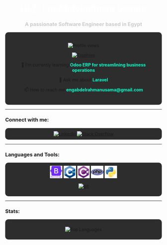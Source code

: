 


<div align="center" class="fadeIn">
  <h1 style="color: #ffffff;">Hi 👋, I'm Abdelrahman Usama</h1>
  <h3 style="color: #cccccc;">A passionate Software Engineer based in Egypt</h3>
</div>

<div align="center" style="background-color: #2d2d2d; padding: 20px; border-radius: 10px;" class="fadeIn">
  <p> <img src="https://komarev.com/ghpvc/?username=abdelrahmanusama22&label=Profile%20views&color=0e75b6&style=flat" alt="Profile views" /> </p>

  <p> 
    <a href="https://github.com/ryo-ma/github-profile-trophy">
      <img src="https://github-profile-trophy.vercel.app/?username=abdelrahmanusama22&theme=darkhub" alt="Trophies" class="slideIn" />
    </a> 
  </p>

  <p>🌱 I’m currently learning <strong style="color: #00ffcc;">Odoo ERP for streamlining business operations</strong></p>
  <p>💬 Ask me about <strong style="color: #00ffcc;">Laravel</strong></p>
  <p>📫 How to reach me <strong style="color: #00ffcc;">engabdelrahmanusama@gmail.com</strong></p>
</div>

---

### Connect with me:
<div align="center" style="background-color: #2d2d2d; padding: 10px; border-radius: 10px;">
  <a href="https://linkedin.com/in/abdelrahman-usama-658947215/" target="_blank" class="bounce">
    <img src="https://raw.githubusercontent.com/rahuldkjain/github-profile-readme-generator/master/src/images/icons/Social/linked-in-alt.svg" alt="LinkedIn" height="30" width="40" />
  </a>
  <a href="https://stackoverflow.com/users/24842894" target="_blank" class="bounce">
    <img src="https://raw.githubusercontent.com/rahuldkjain/github-profile-readme-generator/master/src/images/icons/Social/stack-overflow.svg" alt="Stack Overflow" height="30" width="40" />
  </a>
</div>

---

### Languages and Tools:
<div align="center" style="background-color: #2d2d2d; padding: 10px; border-radius: 10px;">
  <a href="https://getbootstrap.com" target="_blank"> <img src="https://raw.githubusercontent.com/devicons/devicon/master/icons/bootstrap/bootstrap-plain-wordmark.svg" alt="bootstrap" width="40" height="40"/> </a>
  <a href="https://www.w3schools.com/cpp/" target="_blank"> <img src="https://raw.githubusercontent.com/devicons/devicon/master/icons/cplusplus/cplusplus-original.svg" alt="cplusplus" width="40" height="40"/> </a>
  <a href="https://www.w3schools.com/cs/" target="_blank"> <img src="https://raw.githubusercontent.com/devicons/devicon/master/icons/csharp/csharp-original.svg" alt="csharp" width="40" height="40"/> </a>
   <a href="https://www.w3schools.com/cs/" target="_blank"> <img src="https://raw.githubusercontent.com/devicons/devicon/master/icons/php/php-original.svg" alt="php" width="40" height="40"/> </a>
     <a href="https://www.w3schools.com/cs/" target="_blank"> <img src="https://raw.githubusercontent.com/devicons/devicon/master/icons/python/python-original.svg" alt="python" width="40" height="40"/> </a>

  <a href="https://git-scm.com/" target="_blank"> <img src="https://www.vectorlogo.zone/logos/git-scm/git-scm-icon.svg" alt="git" width="40" height="40"/> </a>
   
</div>

---

### Stats:
<div align="center" style="background-color: #2d2d2d; padding: 10px; border-radius: 10px;">
  <p><img src="https://github-readme-stats.vercel.app/api/top-langs?username=abdelrahmanusama22&show_icons=true&locale=en&layout=compact&theme=dark" alt="Top Languages" /></p>
</div>
